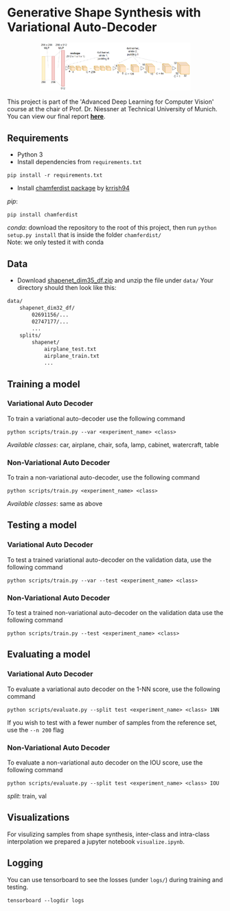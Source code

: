 # Generative Shape Synthesis with Variational Auto-Decoder

<p align="center"><img width="350" src="./docs/network.png"></p>

This project is part of the 'Advanced Deep Learning for Computer Vision' course at the chair of Prof. Dr. Niessner at Technical University of Munich. You can view our final report [**here**](./docs/Generative_Shape_Synthesis_VAD.pdf).

## Requirements
- Python 3
- Install dependencies from ```requirements.txt```  

```shell 
pip install -r requirements.txt
```
- Install [chamferdist package](https://github.com/krrish94/chamferdist) by [krrish94](https://github.com/krrish94)  

*pip*: 
```shell 
pip install chamferdist
``` 
*conda*: download the repository to the root of this project, then run ```python setup.py install``` that is inside the folder ```chamferdist/```  
Note: we only tested it with conda

## Data
- Download [shapenet_dim35_df.zip](https://drive.google.com/file/d/1-0WDifB7km53JgfsTSEjxIXTakFilEEE/view?usp=sharing) and unzip the file under ```data/```
Your directory should then look like this:
```
data/
    shapenet_dim32_df/
        02691156/...
        02747177/...
        ...
    splits/
        shapenet/
            airplane_test.txt
            airplane_train.txt
            ...
```

## Training a model
### Variational Auto Decoder
To train a variational auto-decoder use the following command  
```shell
python scripts/train.py --var <experiment_name> <class>
```  
*Available classes*: car, airplane, chair, sofa, lamp, cabinet, watercraft, table
### Non-Variational Auto Decoder
To train a non-variational auto-decoder, use the following command  
```shell 
python scripts/train.py <experiment_name> <class>
```  
*Available classes*: same as above

## Testing a model
### Variational Auto Decoder
To test a trained variational auto-decoder on the validation data, use the following command  
```shell
python scripts/train.py --var --test <experiment_name> <class> 
```  
### Non-Variational Auto Decoder
To test a trained non-variational auto-decoder on the validation data use the following command  
```shell
python scripts/train.py --test <experiment_name> <class> 
```  

## Evaluating a model
### Variational Auto Decoder
To evaluate a variational auto decoder on the 1-NN score, use the following command  
```shell
python scripts/evaluate.py --split test <experiment_name> <class> 1NN 
```  
If you wish to test with a fewer number of samples from the reference set, use the ```--n 200``` flag  
### Non-Variational Auto Decoder
To evaluate a non-variational auto decoder on the IOU score, use the following command  
```shell
python scripts/evaluate.py --split test <experiment_name> <class> IOU 
```  
*split*: train, val

## Visualizations
For visulizing samples from shape synthesis, inter-class and intra-class interpolation we prepared a jupyter notebook ```visualize.ipynb```.

## Logging
You can use tensorboard to see the losses (under ```logs/```) during training and testing.    
```shel
tensorboard --logdir logs
```
